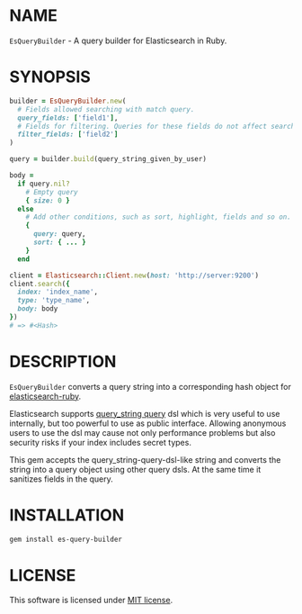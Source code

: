 NAME
====

`EsQueryBuilder` - A query builder for Elasticsearch in Ruby.

SYNOPSIS
========

```ruby
builder = EsQueryBuilder.new(
  # Fields allowed searching with match query.
  query_fields: ['field1'],
  # Fields for filtering. Queries for these fields do not affect search score.
  filter_fields: ['field2']
)

query = builder.build(query_string_given_by_user)

body = 
  if query.nil?
    # Empty query
    { size: 0 }
  else
    # Add other conditions, such as sort, highlight, fields and so on.
    {
      query: query,
      sort: { ... }
    }
  end

client = Elasticsearch::Client.new(host: 'http://server:9200')
client.search({
  index: 'index_name',
  type: 'type_name',
  body: body
})
# => #<Hash>
```

DESCRIPTION
===========

`EsQueryBuilder` converts a query string into a corresponding hash object for [elasticsearch-ruby](https://github.com/elasticsearch/elasticsearch-ruby).

Elasticsearch supports [query_string query](http://www.elasticsearch.org/guide/en/elasticsearch/reference/current/query-dsl-query-string-query.html) dsl which is very useful to use internally, but too powerful to use as public interface. Allowing anonymous users to use the dsl may cause not only performance problems but also security risks if your index includes secret types.

This gem accepts the query_string-query-dsl-like string and converts the string into a query object using other query dsls. At the same time it sanitizes fields in the query.

INSTALLATION
============

```bash
gem install es-query-builder
```

LICENSE
=======

This software is licensed under [MIT license](https://github.com/increments/es-query-builder/tree/master/LICENSE.txt).
